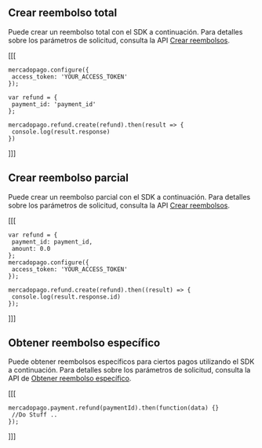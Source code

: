 ## Crear reembolso total

Puede crear un reembolso total con el SDK a continuación. Para detalles sobre los parámetros de solicitud, consulta la API [Crear reembolsos](https://www.mercadopago[FAKER][URL][DOMAIN]/developers/es/reference/chargebacks/_payments_id_refunds/post).  

[[[
```node
mercadopago.configure({
 access_token: 'YOUR_ACCESS_TOKEN'
});
 
var refund = {
 payment_id: 'payment_id'
};
 
mercadopago.refund.create(refund).then(result => {
 console.log(result.response)
})
```
]]]

## Crear reembolso parcial

Puede crear un reembolso parcial con el SDK a continuación. Para detalles sobre los parámetros de solicitud, consulta la API [Crear reembolsos](https://www.mercadopago[FAKER][URL][DOMAIN]/developers/es/reference/chargebacks/_payments_id_refunds/post). 

[[[
```node
var refund = {
 payment_id: payment_id,
 amount: 0.0
};
mercadopago.configure({
 access_token: 'YOUR_ACCESS_TOKEN'
});
 
mercadopago.refund.create(refund).then((result) => {
 console.log(result.response.id)
});
```
]]]

## Obtener reembolso específico

Puede obtener reembolsos específicos para ciertos pagos utilizando el SDK a continuación. Para detalles sobre los parámetros de solicitud, consulta la API de [Obtener reembolso específico](https://www.mercadopago[FAKER][URL][DOMAIN]/developers/es/reference/chargebacks/_payments_id_refunds_refund_id/get).

[[[
```node
mercadopago.payment.refund(paymentId).then(function(data) {}
 //Do Stuff ..
});
```
]]]